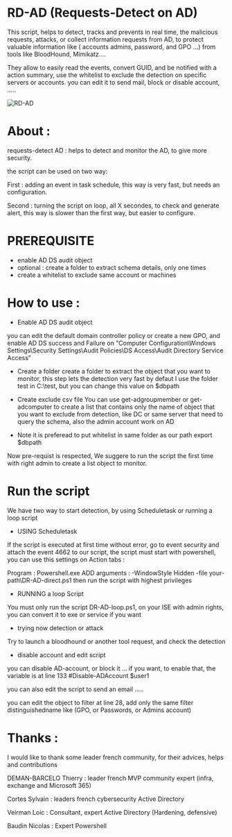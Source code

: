# RD-AD (Requests-Detect on AD)

This script, helps to detect, tracks and prevents in real time, the malicious requests, attacks, or collect information requests from AD,  to protect valuable information like ( accounts admins, password, and GPO ...) from tools like BloodHound, Mimikatz....

They allow to easily read the events, convert GUID, and be notified with a action summary, use the whitelist to exclude the detection on specific servers or accounts.
you can edit it to send mail, block or disable account, .....

![RD-AD](https://user-images.githubusercontent.com/49924401/111032743-04362d00-840e-11eb-866d-8420ccfb9d85.gif)

# About :

requests-detect AD : helps to detect and monitor the AD, to give more security.

the script can be used on two way: 

First : adding an event in task schedule, this way is very fast, but needs an configuration.

Second : turning the script on loop, all X secondes, to check and generate alert, this way is slower than the first way, but easier to configure.


# PREREQUISITE 

* enable AD DS audit object
* optional : create a folder to extract schema details, only one times
* create a whitelist to exclude same account or machines 

# How to use :

* Enable AD DS audit object

you can edit the default domain controller policy or create a new GPO, and enable AD DS success and Failure on 
"Computer Configuration\Windows Settings\Security Settings\Audit Policies\DS Access\Audit Directory Service Access"

* Create a folder 
create a folder to extract the object that you want to monitor, this step lets the detection very fast
by defaut I use the folder test in C:\test, but you can change this value on $dbpath

* Create exclude csv file
You can use get-adgroupmember or get-adcomputer to create a list that contains only the name of object that you want to exclude from detection, like DC or same server that need to query the schema, also the admin account work on AD

* Note 
it is preferead to put whitelist in same folder as our path export $dbpath

Now pre-requist is respected, We suggere to run the script the first time with right admin to create a list object to monitor.


# Run the script

We have two way to start detection, by using Scheduletask or running a loop script

* USING Scheduletask

If the script is executed at first time without error, go to event security and attach the event 4662 to our script, the script must start with powershell, you can use this settings on Action tabs :

Program : Powershell.exe
ADD arguments : -WindowStyle Hidden -file your-path\DR-AD-direct.ps1
then run the script with highest privileges

* RUNNING a loop Script

You must only run the script DR-AD-loop.ps1, on your ISE with admin rights, you can convert it to exe or service if you want

* trying now detection or attack

Try to launch a bloodhound or another tool request, and check the detection

* disable account and edit script

you can disable AD-account, or block it ... if you want, to enable that, the variable is at line 133 #Disable-ADAccount $user1

you can also edit the script to send an email .....

you can edit the object to filter at line 28, add only the same filter distinguishedname like (GPO, or Passwords, or Admins account)

# Thanks  :

I would like to thank some leader french community, for their advices, helps and contributions

DEMAN-BARCELO Thierry : leader french MVP community expert (infra, exchange and Microsoft 365)

Cortes Sylvain  : leaders french cybersecurity Active Directory

Veirman Loic  : Consultant, expert Active Directory (Hardening, defensive)

Baudin Nicolas : Expert Powershell
